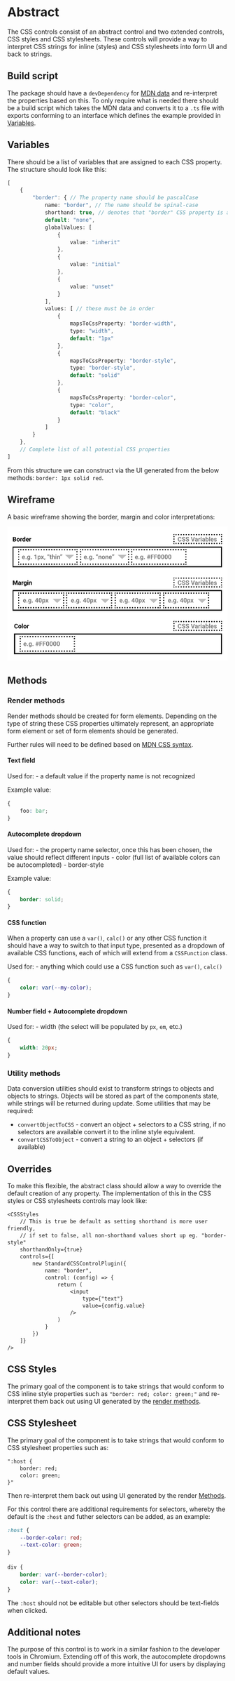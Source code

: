# Abstract

The CSS controls consist of an abstract control and two extended controls, CSS styles and CSS stylesheets. These controls will provide a way to interpret CSS strings for inline (styles) and CSS stylesheets into form UI and back to strings.

## Build script

The package should have a `devDependency` for [MDN data](https://www.npmjs.com/package/mdn-data) and re-interpret the properties based on this. To only require what is needed there should be a build script which takes the MDN data and converts it to a `.ts` file with exports conforming to an interface which defines the example provided in [Variables](#variables).

## Variables

There should be a list of variables that are assigned to each CSS property. The structure should look like this:

```typescript
[
    {
        "border": { // The property name should be pascalCase
            name: "border", // The name should be spinal-case
            shorthand: true, // denotes that "border" CSS property is a shorthand
            default: "none",
            globalValues: [
                {
                    value: "inherit"
                },
                {
                    value: "initial"
                },
                {
                    value: "unset"
                }
            ],
            values: [ // these must be in order
                {
                    mapsToCssProperty: "border-width",
                    type: "width",
                    default: "1px"
                },
                {
                    mapsToCssProperty: "border-style",
                    type: "border-style",
                    default: "solid"
                },
                {
                    mapsToCssProperty: "border-color",
                    type: "color",
                    default: "black"
                }
            ]
        }
    },
    // Complete list of all potential CSS properties
]
```

From this structure we can construct via the UI generated from the below methods: `border: 1px solid red`.

## Wireframe

A basic wireframe showing the border, margin and color interpretations:

![example-css-custom-control-wireframes.png](./example-css-custom-control-wireframes.png)

## Methods

### Render methods

Render methods should be created for form elements. Depending on the type of string these CSS properties ultimately represent, an appropriate form element or set of form elements should be generated.

Further rules will need to be defined based on [MDN CSS syntax](https://github.com/mdn/data/blob/master/css/syntaxes.json).

#### Text field

Used for:
    - a default value if the property name is not recognized

Example value:
```css
{
    foo: bar;
}
```

#### Autocomplete dropdown

Used for:
    - the property name selector, once this has been chosen, the value should reflect different inputs
    - color (full list of available colors can be autocompleted)
    - border-style

Example value:
```css
{
    border: solid;
}
```

#### CSS function

When a property can use a `var()`, `calc()` or any other CSS function it should have a way to switch to that input type, presented as a dropdown of available CSS functions, each of which will extend from a `CSSFunction` class. 

Used for:
    - anything which could use a CSS function such as `var()`, `calc()`

```css
{
    color: var(--my-color);
}
```

#### Number field + Autocomplete dropdown

Used for:
    - width (the select will be populated by `px`, `em`, etc.)

```css
{
    width: 20px;
}
```

### Utility methods

Data conversion utilities should exist to transform strings to objects and objects to strings. Objects will be stored as part of the components state, while strings will be returned during update.
Some utilities that may be required:
- `convertObjectToCSS` - convert an object + selectors to a CSS string, if no selectors are available convert it to the inline style equivalent.
- `convertCSSToObject` - convert a string to an object + selectors (if available)

## Overrides

To make this flexible, the abstract class should allow a way to override the default creation of any property. The implementation of this in the CSS styles or CSS stylesheets controls may look like:

```tsx
<CSSStyles
    // This is true be default as setting shorthand is more user friendly, 
    // if set to false, all non-shorthand values short up eg. "border-style"
    shorthandOnly={true}
    controls={[
        new StandardCSSControlPlugin({
            name: "border",
            control: (config) => {
                return (
                    <input
                        type={"text"}
                        value={config.value}
                    />
                )
            }
        })
    ]}
/>
```

## CSS Styles

The primary goal of the component is to take strings that would conform to CSS inline style properties such as `"border: red; color: green;"` and re-interpret them back out using UI generated by the [render methods](#render-methods).

## CSS Stylesheet

The primary goal of the component is to take strings that would conform to CSS stylesheet properties such as:

```
":host {
    border: red;
    color: green;
}"
```

Then re-interpret them back out using UI generated by the render [Methods](#methods).

For this control there are additional requirements for selectors, whereby the default is the `:host` and futher selectors can be added, as an example:

```css
:host {
    --border-color: red;
    --text-color: green;
}

div {
    border: var(--border-color);
    color: var(--text-color);
}
```

The `:host` should not be editable but other selectors should be text-fields when clicked.

## Additional notes

The purpose of this control is to work in a similar fashion to the developer tools in Chromium. Extending off of this work, the autocomplete dropdowns and number fields should provide a more intuitive UI for users by displaying default values.
